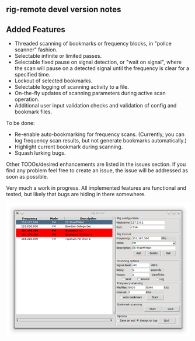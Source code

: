 rig-remote devel version notes
-------------------------------

Added Features
--------------

- Threaded scanning of bookmarks or frequency blocks, in "police scanner" fashion.
- Selectable infinite or limited passes.
- Selectable fixed pause on signal detection, or "wait on signal", where the scan will pause on a detected signal until the frequency is clear for a specified time.
- Lockout of selected bookmarks.
- Selectable logging of scanning activity to a file.
- On-the-fly updates of scanning parameters during active scan operation.
- Additional user input validation checks and validation of config and bookmark files.

To be done:

- Re-enable auto-bookmarking for frequency scans. (Currently, you can log frequency scan results, but not generate bookmarks automatically.)
- Highlight current bookmark during scanning.
- Squash lurking bugs.

Other TODOs/desired enhancements are listed in the issues section.
If you find any problem feel free to create an issue, the issue will be addressed as soon as possible.

Very much a work in progress. All implemented features are functional and tested, but likely that bugs are hiding in there somewhere.

![rig-remote-fork](https://github.com/MaineTim/rig-remote/blob/devel/screenshots/rig-remote-fork.png)

